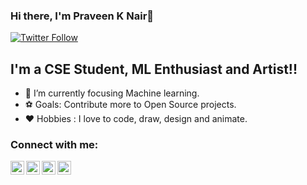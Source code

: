 ### Hi there, I'm Praveen K Nair👋

[![Twitter Follow](https://img.shields.io/twitter/follow/Praveenknair9?color=1DA1F2&logo=twitter&style=for-the-badge)](https://twitter.com/Praveenknair9)

## I'm a CSE Student, ML Enthusiast and Artist!!

- 🤖 I’m currently focusing Machine learning.
- ⚽ Goals: Contribute more to Open Source projects.
- ♥️ Hobbies : I love to code, draw, design and animate. 

### Connect with me:

[<img align="left" alt="Clipnade | YouTube" width="22px" src="https://cdn.exclaimer.com/Handbook%20Images/youtube-icon_128x128.png?_ga=2.249967744.727856217.1608210626-1148049237.1608210626" />][youtube]
[<img align="left" alt="Praveen K Nair | Twitter" width="22px" src="https://cdn.exclaimer.com/Handbook%20Images/twitter-icon_128x128.png?_ga=2.52393007.727856217.1608210626-1148049237.1608210626" />][twitter]
[<img align="left" alt="Praveen K Nair | LinkedIn" width="22px" src="https://cdn.exclaimer.com/Handbook%20Images/linkedin-icon_128x128.png?_ga=2.249967744.727856217.1608210626-1148049237.1608210626" />][linkedin]
[<img align="left" alt="Praveen K Nair | Instagram" width="22px" src="https://cdn.exclaimer.com/Handbook%20Images/instagram-icon_128x128.png?_ga=2.208027412.727856217.1608210626-1148049237.1608210626"/>][instagram]

<br />

[twitter]: https://twitter.com/Praveenknair9
[youtube]: https://youtube.com/c/ClipnadeAnimation
[instagram]: https://www.instagram.com/praveen007k/
[linkedin]: https://www.linkedin.com/in/praveen-k-nair-8a9460190

